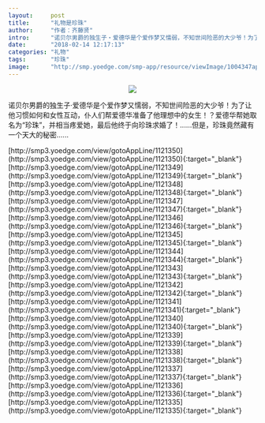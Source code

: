 ```yaml
---
layout:     post
title:      "礼物是珍珠"
author:     "作者：齐藤贤"
intro:      "诺贝尔男爵的独生子‧爱德华是个爱作梦又懦弱，不知世间险恶的大少爷！为了让他习惯如何和女性互动，仆人们帮爱德华准备了他理想中的女生！？爱德华帮她取名为“珍珠”，并相当疼爱她，最后他终于向珍珠求婚了！......但是，珍珠竟然藏有一个天大的秘密......"
date:       "2018-02-14 12:17:13"
categories: "礼物"
tags:       "珍珠"
image:      "http://smp.yoedge.com/smp-app/resource/viewImage/1004347appline.png"
---
```

<div style="text-align: center">
<p><img src="http://smp.yoedge.com/smp-app/resource/viewImage/1004347appline.png"/></p>
</div>
<p class="post-meta">
<span>诺贝尔男爵的独生子‧爱德华是个爱作梦又懦弱，不知世间险恶的大少爷！为了让他习惯如何和女性互动，仆人们帮爱德华准备了他理想中的女生！？爱德华帮她取名为“珍珠”，并相当疼爱她，最后他终于向珍珠求婚了！......但是，珍珠竟然藏有一个天大的秘密......</span>
</p>
[http://smp3.yoedge.com/view/gotoAppLine/1121350](http://smp3.yoedge.com/view/gotoAppLine/1121350){:target="_blank"}
[http://smp3.yoedge.com/view/gotoAppLine/1121349](http://smp3.yoedge.com/view/gotoAppLine/1121349){:target="_blank"}
[http://smp3.yoedge.com/view/gotoAppLine/1121348](http://smp3.yoedge.com/view/gotoAppLine/1121348){:target="_blank"}
[http://smp3.yoedge.com/view/gotoAppLine/1121347](http://smp3.yoedge.com/view/gotoAppLine/1121347){:target="_blank"}
[http://smp3.yoedge.com/view/gotoAppLine/1121346](http://smp3.yoedge.com/view/gotoAppLine/1121346){:target="_blank"}
[http://smp3.yoedge.com/view/gotoAppLine/1121345](http://smp3.yoedge.com/view/gotoAppLine/1121345){:target="_blank"}
[http://smp3.yoedge.com/view/gotoAppLine/1121344](http://smp3.yoedge.com/view/gotoAppLine/1121344){:target="_blank"}
[http://smp3.yoedge.com/view/gotoAppLine/1121343](http://smp3.yoedge.com/view/gotoAppLine/1121343){:target="_blank"}
[http://smp3.yoedge.com/view/gotoAppLine/1121342](http://smp3.yoedge.com/view/gotoAppLine/1121342){:target="_blank"}
[http://smp3.yoedge.com/view/gotoAppLine/1121341](http://smp3.yoedge.com/view/gotoAppLine/1121341){:target="_blank"}
[http://smp3.yoedge.com/view/gotoAppLine/1121340](http://smp3.yoedge.com/view/gotoAppLine/1121340){:target="_blank"}
[http://smp3.yoedge.com/view/gotoAppLine/1121339](http://smp3.yoedge.com/view/gotoAppLine/1121339){:target="_blank"}
[http://smp3.yoedge.com/view/gotoAppLine/1121338](http://smp3.yoedge.com/view/gotoAppLine/1121338){:target="_blank"}
[http://smp3.yoedge.com/view/gotoAppLine/1121337](http://smp3.yoedge.com/view/gotoAppLine/1121337){:target="_blank"}
[http://smp3.yoedge.com/view/gotoAppLine/1121336](http://smp3.yoedge.com/view/gotoAppLine/1121336){:target="_blank"}
[http://smp3.yoedge.com/view/gotoAppLine/1121335](http://smp3.yoedge.com/view/gotoAppLine/1121335){:target="_blank"}



